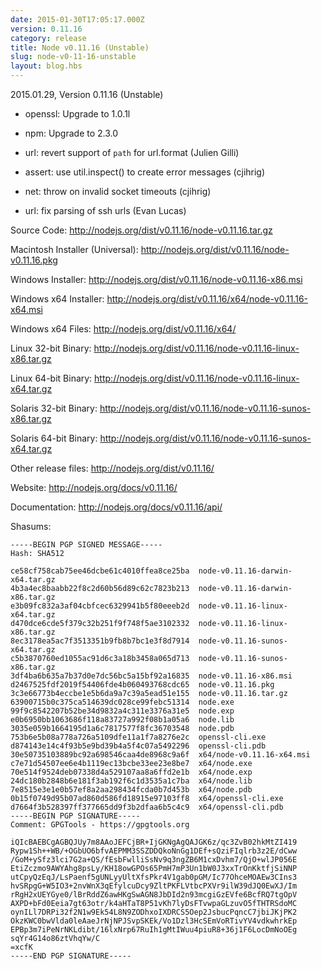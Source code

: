 ```yaml
---
date: 2015-01-30T17:05:17.000Z
version: 0.11.16
category: release
title: Node v0.11.16 (Unstable)
slug: node-v0-11-16-unstable
layout: blog.hbs
---
```


2015.01.29, Version 0.11.16 (Unstable)

* openssl: Upgrade to 1.0.1l

* npm: Upgrade to 2.3.0

* url: revert support of `path` for url.format (Julien Gilli)

* assert: use util.inspect() to create error messages (cjihrig)

* net: throw on invalid socket timeouts (cjihrig)

* url: fix parsing of ssh urls (Evan Lucas)


Source Code: http://nodejs.org/dist/v0.11.16/node-v0.11.16.tar.gz

Macintosh Installer (Universal): http://nodejs.org/dist/v0.11.16/node-v0.11.16.pkg

Windows Installer: http://nodejs.org/dist/v0.11.16/node-v0.11.16-x86.msi

Windows x64 Installer: http://nodejs.org/dist/v0.11.16/x64/node-v0.11.16-x64.msi

Windows x64 Files: http://nodejs.org/dist/v0.11.16/x64/

Linux 32-bit Binary: http://nodejs.org/dist/v0.11.16/node-v0.11.16-linux-x86.tar.gz

Linux 64-bit Binary: http://nodejs.org/dist/v0.11.16/node-v0.11.16-linux-x64.tar.gz

Solaris 32-bit Binary: http://nodejs.org/dist/v0.11.16/node-v0.11.16-sunos-x86.tar.gz

Solaris 64-bit Binary: http://nodejs.org/dist/v0.11.16/node-v0.11.16-sunos-x64.tar.gz

Other release files: http://nodejs.org/dist/v0.11.16/

Website: http://nodejs.org/docs/v0.11.16/

Documentation: http://nodejs.org/docs/v0.11.16/api/

Shasums:
```
-----BEGIN PGP SIGNED MESSAGE-----
Hash: SHA512

ce58cf758cab75ee46dcbe61c4010ffea8ce25ba  node-v0.11.16-darwin-x64.tar.gz
4b3a4ec8baabb22f8c2d60b56d89c62c7823b213  node-v0.11.16-darwin-x86.tar.gz
e3b09fc832a3af04cbfcec6329941b5f80eeeb2d  node-v0.11.16-linux-x64.tar.gz
d470dce6cde5f379c32b251f9f748f5ae3102332  node-v0.11.16-linux-x86.tar.gz
8ec3178ea5ac7f3513351b9fb8b7bc1e3f8d7914  node-v0.11.16-sunos-x64.tar.gz
c5b3870760ed1055ac91d6c3a18b3458a065d713  node-v0.11.16-sunos-x86.tar.gz
3df4ba6b635a7b37d0e7dc56bc5a15bf92a16835  node-v0.11.16-x86.msi
d2467525fdf2019f54406fde4b060493768cdc65  node-v0.11.16.pkg
3c3e66773b4eccbe1e5b6da9a7c39a5ead51e155  node-v0.11.16.tar.gz
63900715b0c375ca514639dc028ce99febc51314  node.exe
99f9c8542207b52be34d9832a4c311e3376a31e5  node.exp
e0b6950bb1063686f118a83727a992f08b1a05a6  node.lib
3035e059b1664195d1a6c7817577f8fc36703548  node.pdb
753b6e5b08a778a726a5109dfe11a1f7a8276e2c  openssl-cli.exe
d874143e14c4f93b5e9bd39b4a5f4c07a5492296  openssl-cli.pdb
30e50735103889bc92a698546caa4de8968c9a6f  x64/node-v0.11.16-x64.msi
c7e71d54507ee6e4b1119ec13bcbe33ee23e8be7  x64/node.exe
70e514f9524deb07338d4a529107aa8a6ffd2e1b  x64/node.exp
24dc180b2848b6e181f3ab192f6c1d3535a1c7ba  x64/node.lib
7e8515e3e1e0b57ef8a2aa298434fcda0b7d453b  x64/node.pdb
0b15f0749d95b07ad860d586fd18915e97103ff8  x64/openssl-cli.exe
d7664f3b528397ff377665dd9f3b2dfaa6b5c4c9  x64/openssl-cli.pdb
-----BEGIN PGP SIGNATURE-----
Comment: GPGTools - https://gpgtools.org

iQIcBAEBCgAGBQJUy7m8AAoJEFCjBR+IjGKNgAgQAJGK6z/qc3ZvB02hkMtZI419
Rypw1Sh++WB/+OGbUO6bfvAEPMM3SSZDDQkoNnGg1DEf+sQziFIqlrb3z2E/dCww
/GoM+ySfz3lci7G2a+QS/fEsbFwlliSsNv9q3ngZB6M1cxDvhm7/QjO+wlJP056E
EtiZczmo9AWYAhg8psLy/KH18owGPOs65PmH7mP3Un1bW0J3xxTrOnKktfjSiNNP
utCpyQzEqJ/LsPaenf5gUNLyyUltXfsPkr4V1gab0pGM/Ic77OhceMOAEw3CIns3
hvSRpgG+W5IO3+2nvWnX3qEfylcuDcy9ZltPKFLVtbcPXVr9ilW39dJQ0EwXJ/Im
rRgH2xUEYGye0/lBrRddZ6awHKgSwAGN8JbDId2n93mcgiGzEVfe6BcfRQ7tgOpV
AXPD+bFd0Eeia7gt63otr/k4aHTaT8P51vKh7lyDsFTvwpaGLzuvO5fTHTRSdoMC
oynILl7DRPi32f2N1w9Ek54L8N9ZODhxoIXDRCS5Oep2JsbucPqncC7jbiJKjPK2
OkzKWC0bwVlda0leAaeJrNjNPJSvpSKEk/Vo1Dzl3HcSEmVoRTivYV4vdkwhrkEp
EPBp3m7iPeNrNKLdibt/16lxNrp67RuIh1gMtIWuu4piuR8+36j1F6LocDmNoOEg
sqYr4G14o86ztVhqYw/C
=xcfK
-----END PGP SIGNATURE-----
```
